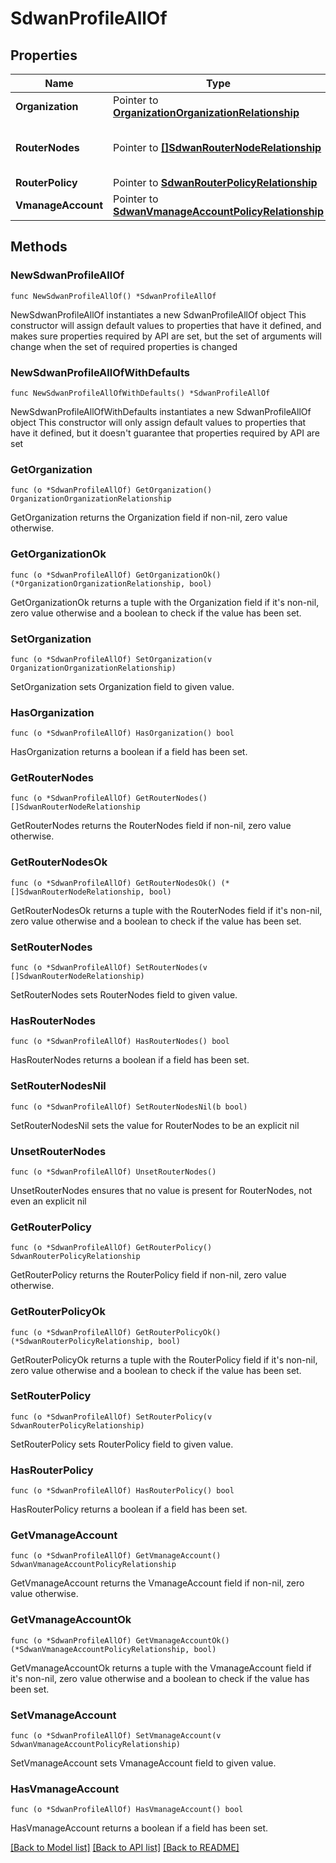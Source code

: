 # SdwanProfileAllOf

## Properties

Name | Type | Description | Notes
------------ | ------------- | ------------- | -------------
**Organization** | Pointer to [**OrganizationOrganizationRelationship**](organization.Organization.Relationship.md) |  | [optional] 
**RouterNodes** | Pointer to [**[]SdwanRouterNodeRelationship**](sdwan.RouterNode.Relationship.md) | An array of relationships to sdwanRouterNode resources. | [optional] 
**RouterPolicy** | Pointer to [**SdwanRouterPolicyRelationship**](sdwan.RouterPolicy.Relationship.md) |  | [optional] 
**VmanageAccount** | Pointer to [**SdwanVmanageAccountPolicyRelationship**](sdwan.VmanageAccountPolicy.Relationship.md) |  | [optional] 

## Methods

### NewSdwanProfileAllOf

`func NewSdwanProfileAllOf() *SdwanProfileAllOf`

NewSdwanProfileAllOf instantiates a new SdwanProfileAllOf object
This constructor will assign default values to properties that have it defined,
and makes sure properties required by API are set, but the set of arguments
will change when the set of required properties is changed

### NewSdwanProfileAllOfWithDefaults

`func NewSdwanProfileAllOfWithDefaults() *SdwanProfileAllOf`

NewSdwanProfileAllOfWithDefaults instantiates a new SdwanProfileAllOf object
This constructor will only assign default values to properties that have it defined,
but it doesn't guarantee that properties required by API are set

### GetOrganization

`func (o *SdwanProfileAllOf) GetOrganization() OrganizationOrganizationRelationship`

GetOrganization returns the Organization field if non-nil, zero value otherwise.

### GetOrganizationOk

`func (o *SdwanProfileAllOf) GetOrganizationOk() (*OrganizationOrganizationRelationship, bool)`

GetOrganizationOk returns a tuple with the Organization field if it's non-nil, zero value otherwise
and a boolean to check if the value has been set.

### SetOrganization

`func (o *SdwanProfileAllOf) SetOrganization(v OrganizationOrganizationRelationship)`

SetOrganization sets Organization field to given value.

### HasOrganization

`func (o *SdwanProfileAllOf) HasOrganization() bool`

HasOrganization returns a boolean if a field has been set.

### GetRouterNodes

`func (o *SdwanProfileAllOf) GetRouterNodes() []SdwanRouterNodeRelationship`

GetRouterNodes returns the RouterNodes field if non-nil, zero value otherwise.

### GetRouterNodesOk

`func (o *SdwanProfileAllOf) GetRouterNodesOk() (*[]SdwanRouterNodeRelationship, bool)`

GetRouterNodesOk returns a tuple with the RouterNodes field if it's non-nil, zero value otherwise
and a boolean to check if the value has been set.

### SetRouterNodes

`func (o *SdwanProfileAllOf) SetRouterNodes(v []SdwanRouterNodeRelationship)`

SetRouterNodes sets RouterNodes field to given value.

### HasRouterNodes

`func (o *SdwanProfileAllOf) HasRouterNodes() bool`

HasRouterNodes returns a boolean if a field has been set.

### SetRouterNodesNil

`func (o *SdwanProfileAllOf) SetRouterNodesNil(b bool)`

 SetRouterNodesNil sets the value for RouterNodes to be an explicit nil

### UnsetRouterNodes
`func (o *SdwanProfileAllOf) UnsetRouterNodes()`

UnsetRouterNodes ensures that no value is present for RouterNodes, not even an explicit nil
### GetRouterPolicy

`func (o *SdwanProfileAllOf) GetRouterPolicy() SdwanRouterPolicyRelationship`

GetRouterPolicy returns the RouterPolicy field if non-nil, zero value otherwise.

### GetRouterPolicyOk

`func (o *SdwanProfileAllOf) GetRouterPolicyOk() (*SdwanRouterPolicyRelationship, bool)`

GetRouterPolicyOk returns a tuple with the RouterPolicy field if it's non-nil, zero value otherwise
and a boolean to check if the value has been set.

### SetRouterPolicy

`func (o *SdwanProfileAllOf) SetRouterPolicy(v SdwanRouterPolicyRelationship)`

SetRouterPolicy sets RouterPolicy field to given value.

### HasRouterPolicy

`func (o *SdwanProfileAllOf) HasRouterPolicy() bool`

HasRouterPolicy returns a boolean if a field has been set.

### GetVmanageAccount

`func (o *SdwanProfileAllOf) GetVmanageAccount() SdwanVmanageAccountPolicyRelationship`

GetVmanageAccount returns the VmanageAccount field if non-nil, zero value otherwise.

### GetVmanageAccountOk

`func (o *SdwanProfileAllOf) GetVmanageAccountOk() (*SdwanVmanageAccountPolicyRelationship, bool)`

GetVmanageAccountOk returns a tuple with the VmanageAccount field if it's non-nil, zero value otherwise
and a boolean to check if the value has been set.

### SetVmanageAccount

`func (o *SdwanProfileAllOf) SetVmanageAccount(v SdwanVmanageAccountPolicyRelationship)`

SetVmanageAccount sets VmanageAccount field to given value.

### HasVmanageAccount

`func (o *SdwanProfileAllOf) HasVmanageAccount() bool`

HasVmanageAccount returns a boolean if a field has been set.


[[Back to Model list]](../README.md#documentation-for-models) [[Back to API list]](../README.md#documentation-for-api-endpoints) [[Back to README]](../README.md)


